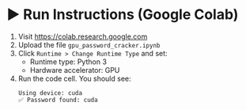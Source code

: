 # ▶️ Run Instructions (Google Colab)

1. Visit https://colab.research.google.com
2. Upload the file `gpu_password_cracker.ipynb`
3. Click `Runtime > Change Runtime Type` and set:
   - Runtime type: Python 3
   - Hardware accelerator: GPU
4. Run the code cell. You should see:
   ```
   Using device: cuda
   ✅ Password found: cuda
   ```
